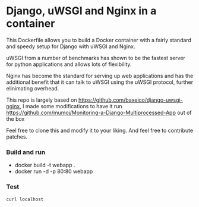 # Django, uWSGI and Nginx in a container

This Dockerfile allows you to build a Docker container with a fairly standard
and speedy setup for Django with uWSGI and Nginx.

uWSGI from a number of benchmarks has shown to be the fastest server 
for python applications and allows lots of flexibility.

Nginx has become the standard for serving up web applications and has the 
additional benefit that it can talk to uWSGI using the uWSGI protocol, further
elinimating overhead. 

This repo is largely based on https://github.com/baxeico/django-uwsgi-nginx, I made some modifications to have it run https://github.com/mumoj/Monitoring-a-Django-Multiprocessed-App out of the box


Feel free to clone this and modify it to your liking. And feel free to 
contribute patches.

### Build and run
* docker build -t webapp .
* docker run -d -p 80:80 webapp

### Test

`curl localhost`


